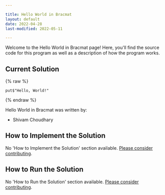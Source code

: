 ```yaml
---

title: Hello World in Bracmat
layout: default
date: 2022-04-28
last-modified: 2022-05-11

---
```


Welcome to the Hello World in Bracmat page! Here, you'll find the source code for this program as well as a description of how the program works.

## Current Solution

{% raw %}

```bracmat
put$"Hello, World!"
```

{% endraw %}

Hello World in Bracmat was written by:

- Shivam Choudhary

## How to Implement the Solution

No 'How to Implement the Solution' section available. [Please consider contributing](https://github.com/TheRenegadeCoder/sample-programs-website).

## How to Run the Solution

No 'How to Run the Solution' section available. [Please consider contributing](https://github.com/TheRenegadeCoder/sample-programs-website).